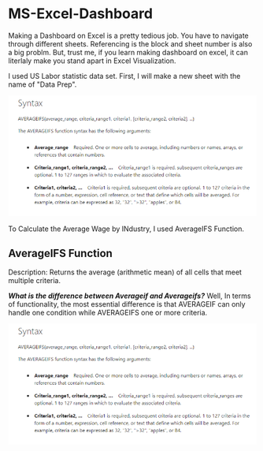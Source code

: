 # MS-Excel-Dashboard

Making a Dashboard on Excel is a pretty tedious job. You have to navigate through different sheets. Referencing is the block and sheet number is also a big problm. But, trust me, if you learn making dashboard on excel, it can literlaly make you stand apart in Excel Visualization. 

I used US Labor statistic data set. First, I will make a new sheet with the name of "Data Prep".

![](https://github.com/OsamaZafar12/MS-Excel-Dashboard/blob/main/Capture.PNG)

To Calculate the Average Wage by INdustry, I used AverageIFS Function.

## AverageIFS Function
Description: Returns the average (arithmetic mean) of all cells that meet multiple criteria.

***What is the difference between Averageif and Averageifs?***
 Well, In terms of functionality, the most essential difference is that AVERAGEIF can only handle one condition while AVERAGEIFS one or more criteria.

![](https://github.com/OsamaZafar12/MS-Excel-Dashboard/blob/main/Capture.PNG)
